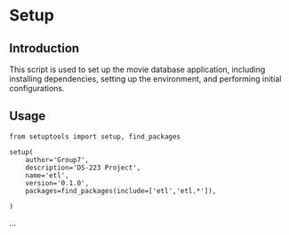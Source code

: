 # Setup

## Introduction
This script is used to set up the movie database application, including installing dependencies, setting up the environment, and performing initial configurations.


## Usage

    from setuptools import setup, find_packages

    setup(
        author='Group7',
        description='DS-223 Project',
        name='etl',
        version='0.1.0',
        packages=find_packages(include=['etl','etl.*']),
    
    )

...

